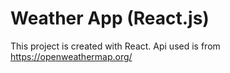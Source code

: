 # Weather App (React.js)

This project is created with React.
Api used is from https://openweathermap.org/


